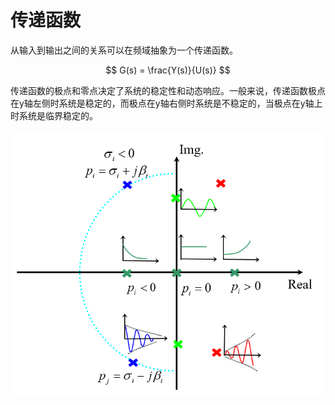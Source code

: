 # 传递函数

从输入到输出之间的关系可以在频域抽象为一个传递函数。

$$
G(s) = \frac{Y(s)}{U(s)}
$$

传递函数的极点和零点决定了系统的稳定性和动态响应。一般来说，传递函数极点在y轴左侧时系统是稳定的，而极点在y轴右侧时系统是不稳定的，当极点在y轴上时系统是临界稳定的。

![图 0](images/%E4%BC%A0%E9%80%92%E5%87%BD%E6%95%B0%E7%9A%84%E9%9B%B6%E7%82%B9%E4%B8%8E%E6%9E%81%E7%82%B9.png)  

